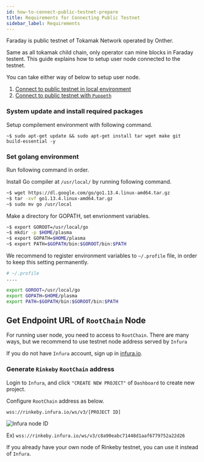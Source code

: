 ```yaml
---
id: how-to-connect-public-testnet-prepare
title: Requirements for Connecting Public Testnet
sidebar_label: Requirements
---
```


Faraday is public testnet of Tokamak Network operated by Onther.

Same as all tokamak child chain, only operator can mine blocks in Faraday testent. This guide explains how to setup user node connected to the testnet.

You can take either way of below to setup user node.
1. [Connect to public testnet in local environment](how-to-connect-public-testnet-manually)
2. [Connect to public testnet with `Puppeth`](how-to-connect-public-testnet-puppeth)

### System update and install required packages

Setup compilement environment with following command.

```shell
~$ sudo apt-get update && sudo apt-get install tar wget make git build-essential -y
```

### Set golang environment

Run following command in order.

Install Go compiler at `/usr/local/` by running following command.

```bash
~$ wget https://dl.google.com/go/go1.13.4.linux-amd64.tar.gz
~$ tar -xvf go1.13.4.linux-amd64.tar.gz
~$ sudo mv go /usr/local
```

Make a directory for GOPATH, set envrionment variables.

```bash
~$ export GOROOT=/usr/local/go
~$ mkdir -p $HOME/plasma
~$ export GOPATH=$HOME/plasma
~$ export PATH=$GOPATH/bin:$GOROOT/bin:$PATH
```

We recommend to register environment variables to `~/.profile` file, in order to keep this setting permanently.

```sh
# ~/.profile
....

export GOROOT=/usr/local/go
export GOPATH=$HOME/plasma
export PATH=$GOPATH/bin:$GOROOT/bin:$PATH
```

## Get Endpoint URL of `RootChain` Node

For running user node, you need to access to `RootChain`. There are many ways, but we recommend to use testnet node address served by `Infura`

If you do not have `Infura` account, sign up in [infura.io](https://infura.io/).

### Generate `Rinkeby` `RootChain` address

Login to `Infura`, and click `"CREATE NEW PROJECT"` of `Dashboard` to create new project.

Configure `RootChain` address as below.

`wss://rinkeby.infura.io/ws/v3/[PROJECT ID]`

![Infura node ID](assets/guides_create-infura-node.png)

Ex) `wss://rinkeby.infura.io/ws/v3/c8a90eabc71448d1aaf6779752a22d26`

If you already have your own node of Rinkeby testnet, you can use it instead of `Infura`.